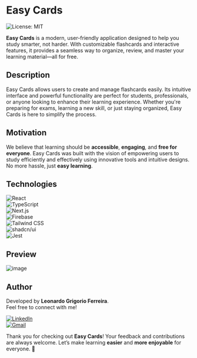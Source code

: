 # Easy Cards

![License: MIT](https://img.shields.io/badge/License-MIT-blue.svg)

**Easy Cards** is a modern, user-friendly application designed to help you study smarter, not harder. With customizable flashcards and interactive features, it provides a seamless way to organize, review, and master your learning material—all for free.

## Description

Easy Cards allows users to create and manage flashcards easily. Its intuitive interface and powerful functionality are perfect for students, professionals, or anyone looking to enhance their learning experience. Whether you're preparing for exams, learning a new skill, or just staying organized, Easy Cards is here to simplify the process.

## Motivation

We believe that learning should be **accessible**, **engaging**, and **free for everyone**. Easy Cards was built with the vision of empowering users to study efficiently and effectively using innovative tools and intuitive designs. No more hassle, just **easy learning**.

## Technologies

![React](https://img.shields.io/badge/-React-61DAFB?logo=react&logoColor=white&style=flat-square)  
![TypeScript](https://img.shields.io/badge/-TypeScript-3178C6?logo=typescript&logoColor=white&style=flat-square)  
![Next.js](https://img.shields.io/badge/-Next.js-000000?logo=next.js&logoColor=white&style=flat-square)  
![Firebase](https://img.shields.io/badge/-Firebase-FFCA28?logo=firebase&logoColor=white&style=flat-square)  
![Tailwind CSS](https://img.shields.io/badge/-Tailwind%20CSS-06B6D4?logo=tailwindcss&logoColor=white&style=flat-square)  
![shadcn/ui](https://img.shields.io/badge/-shadcn%2Fui-4B5563?logoColor=white&style=flat-square)  
![Jest](https://img.shields.io/badge/-Jest-C21325?logo=jest&logoColor=white&style=flat-square)

## Preview

![image](https://github.com/user-attachments/assets/b9c12b0a-84ce-47be-ad31-b642571352c1)

## Author

Developed by **Leonardo Grigorio Ferreira**.  
Feel free to connect with me!

[![LinkedIn](https://img.shields.io/badge/-LinkedIn-0A66C2?logo=linkedin&logoColor=white&style=flat-square)](https://www.linkedin.com/in/leonardo-grigorio-ferreira/)  
[![Gmail](https://img.shields.io/badge/-Gmail-D14836?logo=gmail&logoColor=white&style=flat-square)](mailto:leo.grigorio16@gmail.com)

Thank you for checking out **Easy Cards**! Your feedback and contributions are always welcome. Let’s make learning **easier** and **more enjoyable** for everyone. 🚀
